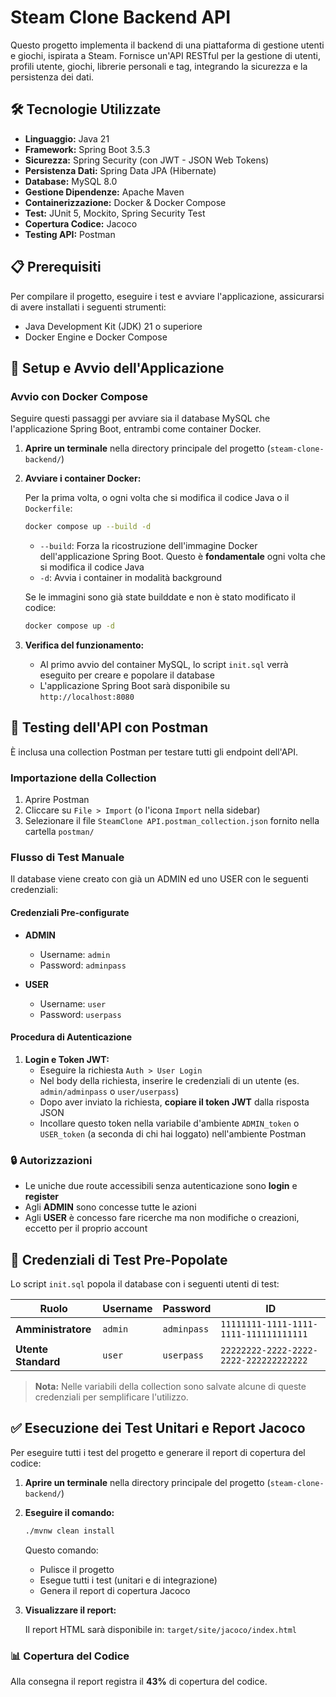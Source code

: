 # Steam Clone Backend API

Questo progetto implementa il backend di una piattaforma di gestione utenti e giochi, ispirata a Steam. Fornisce un'API RESTful per la gestione di utenti, profili utente, giochi, librerie personali e tag, integrando la sicurezza e la persistenza dei dati.

## 🛠️ Tecnologie Utilizzate

- **Linguaggio:** Java 21
- **Framework:** Spring Boot 3.5.3
- **Sicurezza:** Spring Security (con JWT - JSON Web Tokens)
- **Persistenza Dati:** Spring Data JPA (Hibernate)
- **Database:** MySQL 8.0
- **Gestione Dipendenze:** Apache Maven
- **Containerizzazione:** Docker & Docker Compose
- **Test:** JUnit 5, Mockito, Spring Security Test
- **Copertura Codice:** Jacoco
- **Testing API:** Postman

## 📋 Prerequisiti

Per compilare il progetto, eseguire i test e avviare l'applicazione, assicurarsi di avere installati i seguenti strumenti:

- Java Development Kit (JDK) 21 o superiore
- Docker Engine e Docker Compose

## 🚀 Setup e Avvio dell'Applicazione

### Avvio con Docker Compose

Seguire questi passaggi per avviare sia il database MySQL che l'applicazione Spring Boot, entrambi come container Docker.

1. **Aprire un terminale** nella directory principale del progetto (`steam-clone-backend/`)

2. **Avviare i container Docker:**
   
   Per la prima volta, o ogni volta che si modifica il codice Java o il `Dockerfile`:
   
   ```bash
   docker compose up --build -d
   ```
   
   - `--build`: Forza la ricostruzione dell'immagine Docker dell'applicazione Spring Boot. Questo è **fondamentale** ogni volta che si modifica il codice Java
   - `-d`: Avvia i container in modalità background
   
   Se le immagini sono già state builddate e non è stato modificato il codice:
   
   ```bash
   docker compose up -d
   ```

3. **Verifica del funzionamento:**
   - Al primo avvio del container MySQL, lo script `init.sql` verrà eseguito per creare e popolare il database
   - L'applicazione Spring Boot sarà disponibile su `http://localhost:8080`

## 🧪 Testing dell'API con Postman

È inclusa una collection Postman per testare tutti gli endpoint dell'API.

### Importazione della Collection

1. Aprire Postman
2. Cliccare su `File > Import` (o l'icona `Import` nella sidebar)
3. Selezionare il file `SteamClone API.postman_collection.json` fornito nella cartella `postman/`

### Flusso di Test Manuale

Il database viene creato con già un ADMIN ed uno USER con le seguenti credenziali:

#### Credenziali Pre-configurate

- **ADMIN**
  - Username: `admin`
  - Password: `adminpass`

- **USER**
  - Username: `user`  
  - Password: `userpass`

#### Procedura di Autenticazione

1. **Login e Token JWT:**
   - Eseguire la richiesta `Auth > User Login`
   - Nel body della richiesta, inserire le credenziali di un utente (es. `admin/adminpass` o `user/userpass`)
   - Dopo aver inviato la richiesta, **copiare il token JWT** dalla risposta JSON
   - Incollare questo token nella variabile d'ambiente `ADMIN_token` o `USER_token` (a seconda di chi hai loggato) nell'ambiente Postman

### 🔒 Autorizzazioni

- Le uniche due route accessibili senza autenticazione sono **login** e **register**
- Agli **ADMIN** sono concesse tutte le azioni
- Agli **USER** è concesso fare ricerche ma non modifiche o creazioni, eccetto per il proprio account

## 👤 Credenziali di Test Pre-Popolate

Lo script `init.sql` popola il database con i seguenti utenti di test:

| Ruolo | Username | Password | ID |
|-------|----------|----------|-------|
| **Amministratore** | `admin` | `adminpass` | `11111111-1111-1111-1111-111111111111` |
| **Utente Standard** | `user` | `userpass` | `22222222-2222-2222-2222-222222222222` |

> **Nota:** Nelle variabili della collection sono salvate alcune di queste credenziali per semplificare l'utilizzo.

## ✅ Esecuzione dei Test Unitari e Report Jacoco

Per eseguire tutti i test del progetto e generare il report di copertura del codice:

1. **Aprire un terminale** nella directory principale del progetto (`steam-clone-backend/`)

2. **Eseguire il comando:**
   
   ```bash
   ./mvnw clean install
   ```
   
   Questo comando:
   - Pulisce il progetto
   - Esegue tutti i test (unitari e di integrazione)
   - Genera il report di copertura Jacoco

3. **Visualizzare il report:**
   
   Il report HTML sarà disponibile in: `target/site/jacoco/index.html`

### 📊 Copertura del Codice

Alla consegna il report registra il **43%** di copertura del codice.